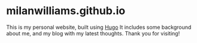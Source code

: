 # milanwilliams.github.io

This is my personal website, built using [Hugo](https://gohugo.io/) It includes some background about me, and my blog with my latest thoughts. Thank you for visiting!






